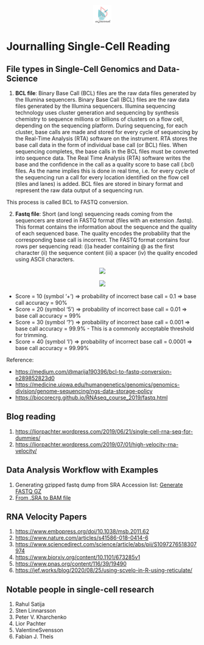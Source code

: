 <p align="center"><img src="https://github.com/gravitogen/scJournal/blob/master/scJournal.png?raw=true" width="50"/>
  </p>

# Journalling Single-Cell Reading

## File types in Single-Cell Genomics and Data-Science

1. **BCL file**: Binary Base Call (BCL) files are the raw data files generated by the Illumina sequencers.
Binary Base Call (BCL) files are the raw data files generated by the Illumina sequencers.  Illumina sequencing technology uses cluster generation and sequencing by synthesis chemistry to sequence millions or billions of clusters on a flow cell, depending on the sequencing platform. During sequencing, for each cluster, base calls are made and stored for every cycle of sequencing by the Real-Time Analysis (RTA) software on the instrument. RTA stores the base call data in the form of individual base call (or BCL) files. When sequencing completes, the base calls in the BCL files must be converted into sequence data. The Real Time Analysis (RTA) software writes the base and the confidence in the call as a quality score to base call (.bcl) files. As the name implies this is done in real time, i.e. for every cycle of the sequencing run a call for every location identified on the flow cell (tiles and lanes) is added. BCL files are stored in binary format and represent the raw data output of a sequencing run.

This process is called BCL to FASTQ conversion. 

2. **Fastq file**: Short (and long) sequencing reads coming from the sequencers are stored in FASTQ format (files with an extension .fastq). This format contains the information about the sequence and the quality of each sequenced base. The quality encodes the probability that the corresponding base call is incorrect.
The FASTQ format contains four rows per sequencing read: (i)a  header containing @ as the first character (ii) the sequence content (iii) a spacer (iv) the quality encoded using ASCII characters.

<p align="center"><img src="https://web.archive.org/web/20200907070342im_/https://biocorecrg.github.io/RNAseq_course_2019/images/fastq_format.png"/>
</p>

<p align="center"><img src="https://web.archive.org/web/20200907070342im_/https://biocorecrg.github.io/RNAseq_course_2019/images/phred_quality.png"/>
</p>


  - Score = 10 (symbol ‘+’) => probability of incorrect base call = 0.1 => base call accuracy = 90%
  - Score = 20 (symbol ‘5’) => probability of incorrect base call = 0.01 => base call accuracy = 99%
  - Score = 30 (symbol ‘?’) => probability of incorrect base call = 0.001 => base call accuracy = 99.9% - This is a commonly acceptable threshold for trimming.
  - Score = 40 (symbol ‘I’) => probability of incorrect base call = 0.0001 => base call accuracy = 99.99%



Reference: 
- https://medium.com/@marija190396/bcl-to-fastq-conversion-e289852823d0
- https://medicine.uiowa.edu/humangenetics/genomics/genomics-division/genome-sequencing/ngs-data-storage-policy
- https://biocorecrg.github.io/RNAseq_course_2019/fastq.html


## Blog reading
1. https://liorpachter.wordpress.com/2019/06/21/single-cell-rna-seq-for-dummies/
2. https://liorpachter.wordpress.com/2019/07/01/high-velocity-rna-velocity/

## Data Analysis Workflow with Examples
1. Generating gzipped fastq dump from SRA Accession list: [Generate FASTQ GZ](https://github.com/gravitogen/scJournal/blob/master/Workflow/generate_fastq.bash)
2. [From .SRA to BAM file](https://github.com/gravitogen/scJournal/blob/master/Workflow/fromSRAtoBAM.md) 

## RNA Velocity Papers
1. https://www.embopress.org/doi/10.1038/msb.2011.62
2. https://www.nature.com/articles/s41586-018-0414-6
3. https://www.sciencedirect.com/science/article/abs/pii/S1097276518307974
4. https://www.biorxiv.org/content/10.1101/673285v1
5. https://www.pnas.org/content/116/39/19490
6. https://jef.works/blog/2020/08/25/using-scvelo-in-R-using-reticulate/

## Notable people in single-cell research
1. Rahul Satija
2. Sten Linnarsson
3. Peter V. Kharchenko
4. Lior Pachter
5. ValentineSvensson
6. Fabian J. Theis
